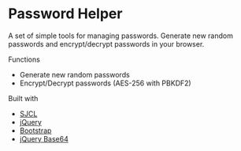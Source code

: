 Password Helper
===============

A set of simple tools for managing passwords. Generate new random passwords and encrypt/decrypt passwords in your browser.

Functions
* Generate new random passwords
* Encrypt/Decrypt passwords (AES-256 with PBKDF2)

Built with
* [SJCL](https://github.com/bitwiseshiftleft/sjcl)
* [jQuery](http://jquery.com/)
* [Bootstrap](https://github.com/twitter/bootstrap)
* [jQuery Base64](https://github.com/carlo/jquery-base64)
